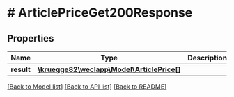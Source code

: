 # # ArticlePriceGet200Response

## Properties

Name | Type | Description | Notes
------------ | ------------- | ------------- | -------------
**result** | [**\kruegge82\weclapp\Model\ArticlePrice[]**](ArticlePrice.md) |  | [optional]

[[Back to Model list]](../../README.md#models) [[Back to API list]](../../README.md#endpoints) [[Back to README]](../../README.md)
